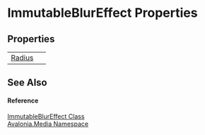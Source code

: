 # ImmutableBlurEffect Properties




## Properties
<table>
<tr>
<td><a href="P_Avalonia_Media_ImmutableBlurEffect_Radius">Radius</a></td>
<td> </td>
</tr>
</table>

## See Also


#### Reference
<a href="T_Avalonia_Media_ImmutableBlurEffect">ImmutableBlurEffect Class</a>  
<a href="N_Avalonia_Media">Avalonia.Media Namespace</a>  

